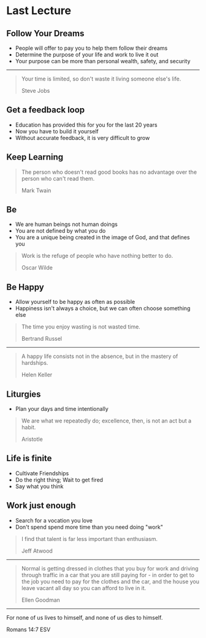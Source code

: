 Last Lecture
============

Follow Your Dreams
------------------

- People will offer to pay you to help them follow their dreams
- Determine the purpose of your life and work to live it out
- Your purpose can be more than personal wealth, safety, and security

---

> Your time is limited, so don't waste it living someone else's life.
>
> Steve Jobs

Get a feedback loop
-------------------

- Education has provided this for you for the last 20 years
- Now you have to build it yourself
- Without accurate feedback, it is very difficult to grow

Keep Learning
-------------

> The person who doesn't read good books has no advantage over the person who can't read them.
> 
> Mark Twain 

Be
-----

- We are human beings not human doings
- You are not defined by what you do
- You are a unique being created in the image of God, and that defines you

> Work is the refuge of people who have nothing better to do.
> 
> Oscar Wilde 

Be Happy
--------

- Allow yourself to be happy as often as possible
- Happiness isn't always a choice, but we can often choose something else

> The time you enjoy wasting is not wasted time.
>
> Bertrand Russel

---

> A happy life consists not in the absence, but in the mastery of hardships.
> 
> Helen Keller

Liturgies
---------

- Plan your days and time intentionally

> We are what we repeatedly do; excellence, then, is not an act but a habit.
>
> Aristotle

Life is finite
--------------

- Cultivate Friendships
- Do the right thing; Wait to get fired
- Say what you think

Work just enough
----------------

- Search for a vocation you love
- Don't spend spend more time than you need doing "work"

> I find that talent is far less important than enthusiasm.
> 
> Jeff Atwood

---

> Normal is getting dressed in clothes that you buy for work and driving through traffic in a car that you are still paying for - in order to get to the job you need to pay for the clothes and the car, and the house you leave vacant all day so you can afford to live in it.
> 
> Ellen Goodman 

---

For none of us lives to himself, and none of us dies to himself.

Romans 14:7 ESV